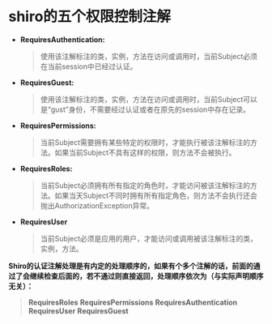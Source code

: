# shiro的五个权限控制注解

+ **RequiresAuthentication:**

  > 使用该注解标注的类，实例，方法在访问或调用时，当前Subject必须在当前session中已经过认证。

+ **RequiresGuest:**

  > 使用该注解标注的类，实例，方法在访问或调用时，当前Subject可以是“gust”身份，不需要经过认证或者在原先的session中存在记录。

+ **RequiresPermissions:**

  > 当前Subject需要拥有某些特定的权限时，才能执行被该注解标注的方法。如果当前Subject不具有这样的权限，则方法不会被执行。

+ **RequiresRoles:**

  > 当前Subject必须拥有所有指定的角色时，才能访问被该注解标注的方法。如果当天Subject不同时拥有所有指定角色，则方法不会执行还会抛出AuthorizationException异常。

+ **RequiresUser**

  > 当前Subject必须是应用的用户，才能访问或调用被该注解标注的类，实例，方法。

**Shiro的认证注解处理是有内定的处理顺序的，如果有个多个注解的话，前面的通过了会继续检查后面的，若不通过则直接返回，处理顺序依次为（与实际声明顺序无关）：**

> **RequiresRoles** 
> **RequiresPermissions** 
> **RequiresAuthentication** 
> **RequiresUser** 
> **RequiresGuest**